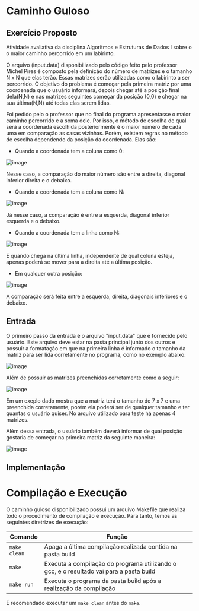 # Caminho Guloso

## Exercício Proposto

Atividade avaliativa da disciplina Algoritmos e Estruturas de Dados I  sobre o o maior caminho percorrido em um labirinto.

O arquivo (input.data) disponibilizado pelo código feito pelo professor Michel Pires é composto pela definição do número de matrizes e o  tamanho N x N que elas terão. Essas matrizes serão utilizadas como o labirinto a ser percorrido. O objetivo do problema é começar pela primeira matriz por uma coordenada que o usuário informará, depois chegar até a posição final dela(N,N) e nas matrizes seguintes começar da posição (0,0) e chegar na sua última(N,N) até todas elas serem lidas. 

Foi pedido pelo o professor que no final do programa apresentasse o maior caminho percorrido e a soma dele. Por isso, o método de escolha de qual será a  coordenada escolhida posteriormente é o maior número de cada uma em comparação as casas vizinhas. Porém, existem regras no método de escolha dependendo da posição da coordenada. Elas são:

* Quando a coordenada tem a coluna como 0:

![image](https://user-images.githubusercontent.com/102706840/227315265-a74144e3-634b-463e-93ef-d961b1ed9b64.png)

Nesse caso, a comparação do maior número são entre a direita, diagonal inferior direita e o debaixo.

* Quando a coordenada tem a coluna como N:

![image](https://user-images.githubusercontent.com/102706840/227316777-9acb8586-fe4c-4762-b12e-a59c22478a49.png)

Já nesse caso, a comparação é entre a esquerda, diagonal inferior esquerda e o debaixo.

* Quando a coordenada tem a linha como N:

![image](https://user-images.githubusercontent.com/102706840/227317145-11dbcf69-1c90-439b-8dfd-30901d7f993d.png)

E quando chega na última linha, independente de qual coluna esteja, apenas poderá se mover para a direita até a última posição.

* Em qualquer outra posição:

![image](https://user-images.githubusercontent.com/102706840/227322545-78467ece-2dd7-4d43-9ae1-019d484b68a2.png)


A comparação será feita entre a esquerda, direita, diagonais inferiores e o debaixo.

## Entrada

O primeiro passo da entrada é o arquivo "input.data" que é fornecido pelo usuário. Este arquivo deve estar na pasta principal junto dos outros e possuir a formatação em que na primeira linha é informado o tamanho da matriz para ser lida corretamente no programa, como no exemplo abaixo:

![image](https://user-images.githubusercontent.com/102706840/227331829-14272194-db84-47ff-9a0c-caf8f7a9fe28.png)

Além de possuir as matrizes preenchidas corretamente como a seguir:

![image](https://user-images.githubusercontent.com/102706840/227332588-e9c73f61-5fd9-4947-8f01-f871b19a1c9c.png)

Em um exeplo dado mostra que a matriz terá o tamanho de 7 x 7 e uma preenchida corretamente, porém ela poderá ser de qualquer tamanho e ter quantas o usuário quiser. No arquivo utilizado para teste há apenas 4 matrizes.

Além dessa entrada, o usuário também deverá informar de qual posição gostaria de começar na primeira matriz da seguinte maneira: 

![image](https://user-images.githubusercontent.com/102706840/227334494-fb6943e3-b970-4282-93d4-b46dc02c7947.png)



## Implementação






# Compilação e Execução

O caminho guloso disponibilizado possui um arquivo Makefile que realiza todo o procedimento de compilação e execução. Para tanto, temos as seguintes diretrizes de execução:


| Comando                |Função                                                                                           |                     
| -----------------------| ------------------------------------------------------------------------------------------------- |
|  `make clean`          | Apaga a última compilação realizada contida na pasta build                                        |
|  `make`                | Executa a compilação do programa utilizando o gcc, e o resultado vai para a pasta build           |
|  `make run`            | Executa o programa da pasta build após a realização da compilação                                 |

É recomendado executar um `make clean` antes do `make`.
